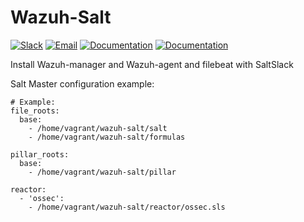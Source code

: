 # Wazuh-Salt

[![Slack](https://img.shields.io/badge/slack-join-blue.svg)](https://wazuh.com/community/join-us-on-slack/)
[![Email](https://img.shields.io/badge/email-join-blue.svg)](https://groups.google.com/forum/#!forum/wazuh)
[![Documentation](https://img.shields.io/badge/docs-view-green.svg)](https://documentation.wazuh.com)
[![Documentation](https://img.shields.io/badge/web-view-green.svg)](https://wazuh.com)

Install Wazuh-manager and Wazuh-agent and filebeat with SaltSlack

Salt Master configuration example:

```
# Example:
file_roots:
  base:
    - /home/vagrant/wazuh-salt/salt
    - /home/vagrant/wazuh-salt/formulas

pillar_roots:
  base:
    - /home/vagrant/wazuh-salt/pillar

reactor:
  - 'ossec':
    - /home/vagrant/wazuh-salt/reactor/ossec.sls
```
